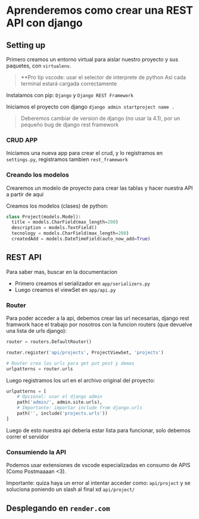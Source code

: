 # Aprenderemos como crear una REST API con django

## Setting up

Primero creamos un entorno virtual para aislar nuestro proyecto y sus paquetes, con `virtualenv`.

> **Pro tip vscode:
> usar el selector de interprete de python
> Asi cada terminal estará cargada correctamente

Instalamos con pip: `Django` y `Django REST Framework`

Iniciamos el proyecto con django `django admin startproject name .`

> Deberemos cambiar de version de django (no usar la 4.1), por un pequeño bug de django rest framework

### CRUD APP

Iniciamos una nueva app para crear el crud, y lo registramos en `settings.py`, registramos tambien `rest_framework`

### Creando los modelos

Crearemos un modelo de proyecto para crear las tablas y hacer nuestra API a partir de aqui

Creamos los modelos (clases) de python: 

```python
class Project(models.Model):
  title = models.CharField(max_length=200)
  description = models.TextField()
  tecnology = models.CharField(max_length=200)
  createdAdd = models.DateTimeField(auto_now_add=True)
```

## REST API

Para saber mas, buscar en la documentacion

- Primero creamos el serializador en `app/serializers.py`
- Luego creamos el viewSet en `app/api.py`

### Router

Para poder acceder a la api, debemos crear las url necesarias, django rest framwork hace el trabajo por nosotros con la funcion routers (que devuelve una lista de urls django):

```python
router = routers.DefaultRouter()

router.register('api/projects', ProjectViewSet, 'projects')

# Router crea los urls para get put post y demas
urlpatterns = router.urls
```

Luego registramos los url en el archivo original del proyecto:

```python
urlpatterns = [
    # Opcional: usar el django admin
    path('admin/', admin.site.urls),
    # Importante: importar include from django.urls
    path('', include('projects.urls'))
]
```

Luego de esto nuestra api deberia estar lista para funcionar, solo debemos correr el servidor

### Consumiendo la API

Podemos usar extensiones de vscode especializadas en consumo de APIS (Como Postmaaaan <3).

Importante: quiza haya un error al intentar acceder como: `api/project` y se soluciona poniendo un slash al final xd `api/project/`

## Desplegando en `render.com`
